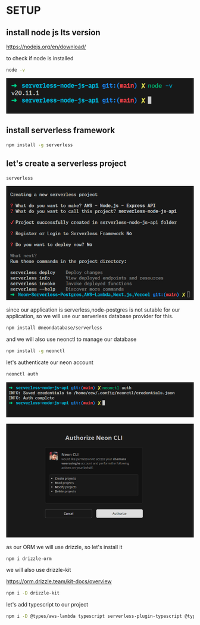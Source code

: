 
# SETUP

## install node js lts version

<https://nodejs.org/en/download/>

to check if node is installed

```bash
node -v
```

![alt text](image-3.png)

## install serverless framework

```bash
npm install -g serverless
```

## let's create a serverless project

```bash
serverless
```

![alt text](image.png)

since our application is serverless,node-postgres is not sutable for our application, so we will use our serverless database provider for this.

```bash
npm install @neondatabase/serverless
```

and we will also use neonctl to manage our database

```bash
npm install -g neonctl
```

let's authenticate our neon account

```bash
neonctl auth
```

![alt text](image-1.png)

![alt text](image-2.png)

as our ORM we will use drizzle, so let's install it

```bash
npm i drizzle-orm
```

we will also use drizzle-kit

<https://orm.drizzle.team/kit-docs/overview>

```bash
npm i -D drizzle-kit
```

let's add typescript to our project

```bash
npm i -D @types/aws-lambda typescript serverless-plugin-typescript @types/node
```
